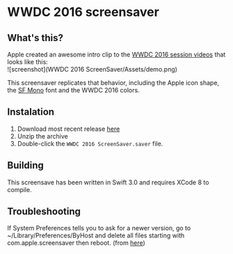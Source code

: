 # WWDC 2016 screensaver

## What's this?
Apple created an awesome intro clip to the [WWDC 2016 session videos](https://developer.apple.com/videos/wwdc2016/) that looks like this:    
![screenshot](WWDC 2016 ScreenSaver/Assets/demo.png)    

This screensaver replicates that behavior, including the Apple icon shape, the [SF Mono](http://daringfireball.net/linked/2016/04/20/san-fran-mono) font and the WWDC 2016 colors.

## Instalation
1. Download most recent release [here](https://github.com/justMaku/wwdc2016screensaver/releases/latest)
2. Unzip the archive
3. Double-click the `WWDC 2016 ScreenSaver.saver` file.

## Building
This screensave has been written in Swift 3.0 and requires XCode 8 to compile.

## Troubleshooting
If System Preferences tells you to ask for a newer version, go to  ~/Library/Preferences/ByHost  and delete all files starting with  com.apple.screensaver  then reboot. (from [here](https://whichline.wordpress.com/2015/07/13/os-x-screensaver-swift-2-part-1/))
